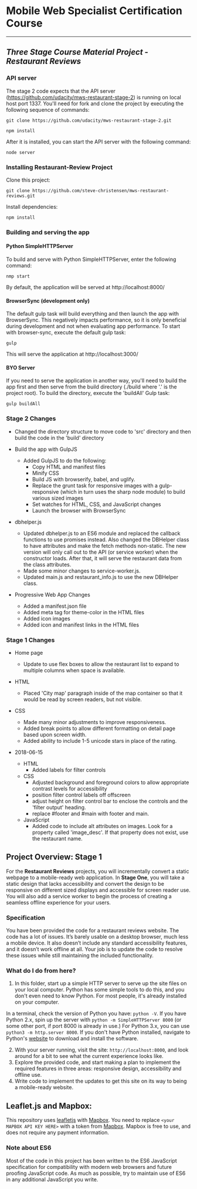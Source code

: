 # Mobile Web Specialist Certification Course
---
## _Three Stage Course Material Project - Restaurant Reviews_

### API server
The stage 2 code expects that the API server (https://github.com/udacity/mws-restaurant-stage-2) is running on local host port 1337. You'll need for fork and clone the project by executing the following sequence of commands:

  ```
  git clone https://github.com/udacity/mws-restaurant-stage-2.git
  ```

  ```
  npm install
  ```
After it is installed, you can start the API server with the following command:

  ```
  node server
  ```
### Installing Restaurant-Review Project

Clone this project:

  ```
  git clone https://github.com/steve-christensen/mws-restaurant-reviews.git
  ```

Install dependencies:

  ```
  npm install
  ```

### Building and serving the app

#### Python SimpleHTTPServer

To build and serve with Python SimpleHTTPServer, enter the following command:

  ```
  nmp start
  ```

By default, the application will be served at http://localhost:8000/

#### BrowserSync (development only)

The default gulp task will build everything and then launch the app with BrowserSync.
This negatively impacts performance, so it is only beneficial during development
and not when evaluating app performance. To start with browser-sync, execute the
default gulp task:

  ```
  gulp
  ```

This will serve the application at http://localhost:3000/

#### BYO Server

If you need to serve the application in another way, you'll need to build the app
first and then serve from the build directory (./build where '.' is the project
root). To build the directory, execute the 'buildAll' Gulp task:

  ```
  gulp buildAll
  ```

### Stage 2 Changes

  - Changed the directory structure to move code to 'src' directory and then build the code in the 'build' directory

  - Build the app with GulpJS
    - Added GulpJS to do the following:
      - Copy HTML and manifest files
      - Minify CSS
      - Build JS with browserify, babel, and uglify.
      - Replace the grunt task for responsive images with a gulp-responsive (which in turn uses the sharp node module) to build various sized images
      - Set watches for HTML, CSS, and JavaScript changes
      - Launch the browser with BrowserSync

  - dbhelper.js
    - Updated dbhelper.js to an ES6 module and replaced the callback functions to use promises instead. Also changed the DBHelper class to have attributes and make the fetch methods non-static. The new version will only call out to the API (or service worker) when the constructor loads. After that, it will serve the restaurant data from the class attributes.
    - Made some minor changes to service-worker.js.
    - Updated main.js and restaurant_info.js to use the new DBHelper class.

- Progressive Web App Changes
  - Added a manifest.json file
  - Added meta tag for theme-color in the HTML files
  - Added icon images
  - Added icon and manifest links in the HTML files

### Stage 1 Changes

 - Home page
    - Update to use flex boxes to allow the restaurant list to expand to multiple columns when space is available.

 - HTML
    - Placed 'City map' paragraph inside of the map container so that it would be read by screen readers, but not visible.
  - CSS
    - Made many minor adjustments to improve responsiveness.
    - Added break points to allow different formatting on detail page based upon screen width.
    - Added ability to include 1-5 unicode stars in place of the rating.

 - 2018-06-15
    - HTML
        - Added labels for filter controls
    - CSS
        - Adjusted background and foreground colors to allow appropriate contrast levels for accessibility
        - position filter control labels off offscreen
        - adjust height on filter control bar to enclose the controls and the 'filter output' heading.
        - replace #footer and #main with footer and main.
    - JavaScript
        - Added code to include alt attributes on images. Look for a property called 'image_desc'. If that property does not exist, use the restaurant name.

## Project Overview: Stage 1

For the **Restaurant Reviews** projects, you will incrementally convert a static webpage to a mobile-ready web application. In **Stage One**, you will take a static design that lacks accessibility and convert the design to be responsive on different sized displays and accessible for screen reader use. You will also add a service worker to begin the process of creating a seamless offline experience for your users.

### Specification

You have been provided the code for a restaurant reviews website. The code has a lot of issues. It’s barely usable on a desktop browser, much less a mobile device. It also doesn’t include any standard accessibility features, and it doesn’t work offline at all. Your job is to update the code to resolve these issues while still maintaining the included functionality.

### What do I do from here?

1. In this folder, start up a simple HTTP server to serve up the site files on your local computer. Python has some simple tools to do this, and you don't even need to know Python. For most people, it's already installed on your computer.

In a terminal, check the version of Python you have: `python -V`. If you have Python 2.x, spin up the server with `python -m SimpleHTTPServer 8000` (or some other port, if port 8000 is already in use.) For Python 3.x, you can use `python3 -m http.server 8000`. If you don't have Python installed, navigate to Python's [website](https://www.python.org/) to download and install the software.

2. With your server running, visit the site: `http://localhost:8000`, and look around for a bit to see what the current experience looks like.
3. Explore the provided code, and start making a plan to implement the required features in three areas: responsive design, accessibility and offline use.
4. Write code to implement the updates to get this site on its way to being a mobile-ready website.

## Leaflet.js and Mapbox:

This repository uses [leafletjs](https://leafletjs.com/) with [Mapbox](https://www.mapbox.com/). You need to replace `<your MAPBOX API KEY HERE>` with a token from [Mapbox](https://www.mapbox.com/). Mapbox is free to use, and does not require any payment information.

### Note about ES6

Most of the code in this project has been written to the ES6 JavaScript specification for compatibility with modern web browsers and future proofing JavaScript code. As much as possible, try to maintain use of ES6 in any additional JavaScript you write.
